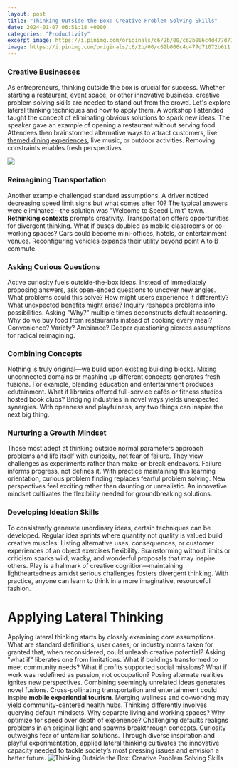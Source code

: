 ```yaml
---
layout: post
title: "Thinking Outside the Box: Creative Problem Solving Skills"
date: 2024-01-07 06:51:18 +0000
categories: "Productivity"
excerpt_image: https://i.pinimg.com/originals/c6/2b/00/c62b006c4d477d71072b611f82392363.jpg
image: https://i.pinimg.com/originals/c6/2b/00/c62b006c4d477d71072b611f82392363.jpg
---
```


### Creative Businesses
As entrepreneurs, thinking outside the box is crucial for success. Whether starting a restaurant, event space, or other innovative business, creative problem solving skills are needed to stand out from the crowd. Let's explore lateral thinking techniques and how to apply them.
A workshop I attended taught the concept of eliminating obvious solutions to spark new ideas. The speaker gave an example of opening a restaurant without serving food. Attendees then brainstormed alternative ways to attract customers, like [themed dining experiences](https://fistore.mysenprints.com/collection/abril), live music, or outdoor activities. Removing constraints enables fresh perspectives.  

![](https://d3eizkexujvlb4.cloudfront.net/2019/04/15130853/Think-Outside-the-Box-796x1030.jpg)
### Reimagining Transportation 
Another example challenged standard assumptions. A driver noticed decreasing speed limit signs but what comes after 10? The typical answers were eliminated—the solution was "Welcome to Speed Limit" town. **Rethinking contexts** prompts creativity. 
Transportation offers opportunities for divergent thinking. What if buses doubled as mobile classrooms or co-working spaces? Cars could become mini-offices, hotels, or entertainment venues. Reconfiguring vehicles expands their utility beyond point A to B commute.
### Asking Curious Questions
Active curiosity fuels outside-the-box ideas. Instead of immediately proposing answers, ask open-ended questions to uncover new angles. What problems could this solve? How might users experience it differently? What unexpected benefits might arise? Inquiry reshapes problems into possibilities.
Asking "Why?" multiple times deconstructs default reasoning. Why do we buy food from restaurants instead of cooking every meal? Convenience? Variety? Ambiance? Deeper questioning pierces assumptions for radical reimagining.
### Combining Concepts 
Nothing is truly original—we build upon existing building blocks. Mixing unconnected domains or mashing up different concepts generates fresh fusions. For example, blending education and entertainment produces edutainment. 
What if libraries offered full-service cafés or fitness studios hosted book clubs? Bridging industries in novel ways yields unexpected synergies. With openness and playfulness, any two things can inspire the next big thing.
### Nurturing a Growth Mindset
Those most adept at thinking outside normal parameters approach problems and life itself with curiosity, not fear of failure. They view challenges as experiments rather than make-or-break endeavors. Failure informs progress, not defines it.
With practice maintaining this learning orientation, curious problem finding replaces fearful problem solving. New perspectives feel exciting rather than daunting or unrealistic. An innovative mindset cultivates the flexibility needed for groundbreaking solutions.
### Developing Ideation Skills
To consistently generate unordinary ideas, certain techniques can be developed. Regular idea sprints where quantity not quality is valued build creative muscles. Listing alternative uses, consequences, or customer experiences of an object exercises flexibility. 
Brainstorming without limits or criticism sparks wild, wacky, and wonderful proposals that may inspire others. Play is a hallmark of creative cognition—maintaining lightheartedness amidst serious challenges fosters divergent thinking. With practice, anyone can learn to think in a more imaginative, resourceful fashion.
# Applying Lateral Thinking 
Applying lateral thinking starts by closely examining core assumptions. What are standard definitions, user cases, or industry norms taken for granted that, when reconsidered, could unleash creative potential? 
Asking "what if" liberates one from limitations. What if buildings transformed to meet community needs? What if profits supported social missions? What if work was redefined as passion, not occupation? Posing alternate realities ignites new perspectives.
Combining seemingly unrelated ideas generates novel fusions. Cross-pollinating transportation and entertainment could inspire **mobile experiential tourism**. Merging wellness and co-working may yield community-centered health hubs. 
Thinking differently involves querying default mindsets. Why separate living and working spaces? Why optimize for speed over depth of experience? Challenging defaults realigns problems in an original light and spawns breakthrough concepts.
Curiosity outweighs fear of unfamiliar solutions. Through diverse inspiration and playful experimentation, applied lateral thinking cultivates the innovative capacity needed to tackle society’s most pressing issues and envision a better future.
![Thinking Outside the Box: Creative Problem Solving Skills](https://i.pinimg.com/originals/c6/2b/00/c62b006c4d477d71072b611f82392363.jpg)